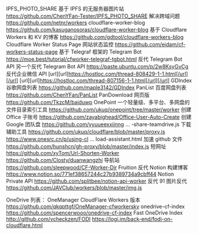 IPFS_PHOTO_SHARE 基于 IPFS 的无服务器图片站
https://github.com/ChenYFan-Tester/IPFS_PHOTO_SHARE
解决跨域问题
https://github.com/netnr/workers
cloudflare-worker-blog
https://github.com/kasuganosoras/cloudflare-worker-blog
基于 Cloudflare Workers 和 KV 的博客
https://github.com/gdtool/cloudflare-workers-blog
Cloudflare Worker Status Page 网站状态监控
https://github.com/eidam/cf-workers-status-page
基于 Telegraf 框架的 Telegram Bot
https://moe.best/tutorial/cfworker-telegraf-tgbot.html
反代 Telegram Bot API
另一个反代 Telegram Bot API
https://paste.ubuntu.com/p/2w8KsyGvCg
反代企业微信 API
[url][url]https://hostloc.com/thread-808429-1-1.html[/url][/url]
[url][url]https://hostloc.com/thread-807156-1-1.html[/url][/url]
GDIndex 谷歌网盘列表
https://github.com/maple3142/GDIndex
PanList 百度网盘列表
https://github.com/ChenYFan/PanList
PanDownload 网页版
https://github.com/TkzcM/baiduwp
OnePoint 一个轻量级、多平台、多网盘的文件目录索引工具
https://github.com/ukuq/onepoint/tree/master/worker
创建 Office 子账号
https://github.com/zayabighead/Office-User-Auto-Create
创建 Google 团队盘
https://github.com/yyuueexxiinng ... -share-teamdrive.js
下载辅助工具
https://github.com/ukuq/cloudflare/blob/master/proxy.js
https://www.onesrc.cn/p/using-cl ... load-assistant.html
加速 github 文件
https://github.com/hunshcn/gh-proxy/blob/master/index.js
短网址
https://github.com/xyTom/Url-Shorten-Worker
https://github.com/Closty/duanwangzhi
导航站
https://github.com/sleepwood/CF-Worker-Dir
Fruition 反代 Notion 构建博客
https://www.notion.so/771ef38657244c27b9389734a9cbff44
Notion Private API
https://github.com/splitbee/notion-api-worker
反代 91
图片反代
https://github.com/JAVClub/workers/blob/master/img.js


OneDrive 列表：
OneManager CloudFlare Workers 版本
https://github.com/qkqpttgf/OneManager-cfworkerskv
onedrive-cf-index
https://github.com/spencerwooo/onedrive-cf-index
Fast OneDrive Index
http://github.com/vcheckzen/FODI
https://logi.im/back-end/fodi-on-cloudflare.html
